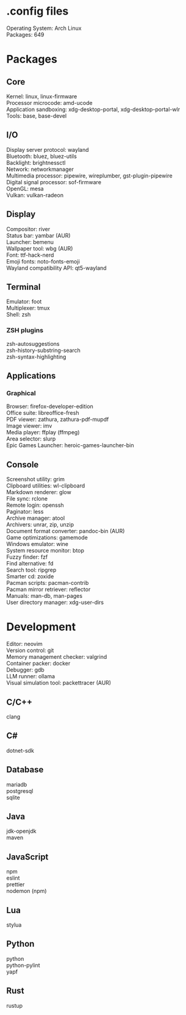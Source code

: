 # .config files

Operating System: Arch Linux\
Packages: 649

# Packages

## Core

Kernel: linux, linux-firmware\
Processor microcode: amd-ucode\
Application sandboxing: xdg-desktop-portal, xdg-desktop-portal-wlr\
Tools: base, base-devel

## I/O

Display server protocol: wayland\
Bluetooth: bluez, bluez-utils\
Backlight: brightnessctl\
Network: networkmanager\
Multimedia processor: pipewire, wireplumber, gst-plugin-pipewire\
Digital signal processor: sof-firmware\
OpenGL: mesa\
Vulkan: vulkan-radeon

## Display

Compositor: river\
Status bar: yambar (AUR)\
Launcher: bemenu\
Wallpaper tool: wbg (AUR)\
Font: ttf-hack-nerd\
Emoji fonts: noto-fonts-emoji\
Wayland compatibility API: qt5-wayland

## Terminal

Emulator: foot\
Multiplexer: tmux\
Shell: zsh

### ZSH plugins

zsh-autosuggestions\
zsh-history-substring-search\
zsh-syntax-highlighting

## Applications

### Graphical

Browser: firefox-developer-edition\
Office suite: libreoffice-fresh\
PDF viewer: zathura, zathura-pdf-mupdf\
Image viewer: imv\
Media player: ffplay (ffmpeg)\
Area selector: slurp\
Epic Games Launcher: heroic-games-launcher-bin

## Console

Screenshot utility: grim\
Clipboard utilities: wl-clipboard\
Markdown renderer: glow\
File sync: rclone\
Remote login: openssh\
Paginator: less\
Archive manager: atool\
Archivers: unrar, zip, unzip\
Document format converter: pandoc-bin (AUR)\
Game optimizations: gamemode\
Windows emulator: wine\
System resource monitor: btop\
Fuzzy finder: fzf\
Find alternative: fd\
Search tool: ripgrep\
Smarter cd: zoxide\
Pacman scripts: pacman-contrib\
Pacman mirror retriever: reflector\
Manuals: man-db, man-pages\
User directory manager: xdg-user-dirs

# Development

Editor: neovim\
Version control: git\
Memory management checker: valgrind\
Container packer: docker\
Debugger: gdb\
LLM runner: ollama\
Visual simulation tool: packettracer (AUR)

## C/C++

clang

## C#

dotnet-sdk

## Database

mariadb\
postgresql\
sqlite

## Java

jdk-openjdk\
maven

## JavaScript

npm\
eslint\
prettier\
nodemon (npm)

## Lua

stylua

## Python

python\
python-pylint\
yapf

## Rust

rustup
